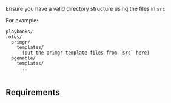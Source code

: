 Ensure you have a valid directory structure using the files in `src`

For example:
```
playbooks/
roles/
  primgr/
    templates/
      (put the primgr template files from `src` here)
  pgenable/
    templates/     
      ..


```

Requirements
------------
